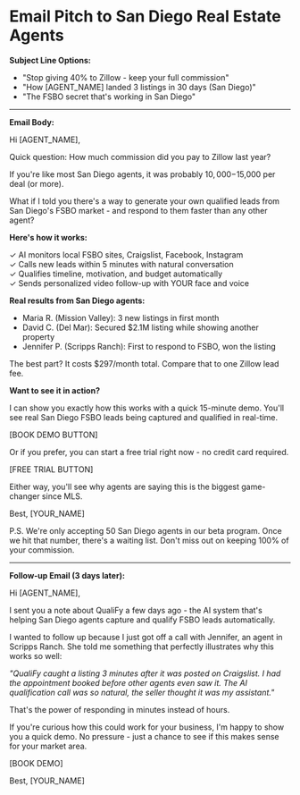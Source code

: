 # Email Pitch to San Diego Real Estate Agents

**Subject Line Options:**
- "Stop giving 40% to Zillow - keep your full commission"
- "How [AGENT_NAME] landed 3 listings in 30 days (San Diego)"
- "The FSBO secret that's working in San Diego"

---

**Email Body:**

Hi [AGENT_NAME],

Quick question: How much commission did you pay to Zillow last year?

If you're like most San Diego agents, it was probably $10,000-$15,000 per deal (or more). 

What if I told you there's a way to generate your own qualified leads from San Diego's FSBO market - and respond to them faster than any other agent?

**Here's how it works:**

✓ AI monitors local FSBO sites, Craigslist, Facebook, Instagram  
✓ Calls new leads within 5 minutes with natural conversation  
✓ Qualifies timeline, motivation, and budget automatically  
✓ Sends personalized video follow-up with YOUR face and voice  

**Real results from San Diego agents:**
- Maria R. (Mission Valley): 3 new listings in first month
- David C. (Del Mar): Secured $2.1M listing while showing another property  
- Jennifer P. (Scripps Ranch): First to respond to FSBO, won the listing

The best part? It costs $297/month total. Compare that to one Zillow lead fee.

**Want to see it in action?**

I can show you exactly how this works with a quick 15-minute demo. You'll see real San Diego FSBO leads being captured and qualified in real-time.

[BOOK DEMO BUTTON]

Or if you prefer, you can start a free trial right now - no credit card required.

[FREE TRIAL BUTTON]

Either way, you'll see why agents are saying this is the biggest game-changer since MLS.

Best,
[YOUR_NAME]

P.S. We're only accepting 50 San Diego agents in our beta program. Once we hit that number, there's a waiting list. Don't miss out on keeping 100% of your commission.

---

**Follow-up Email (3 days later):**

Hi [AGENT_NAME],

I sent you a note about QualiFy a few days ago - the AI system that's helping San Diego agents capture and qualify FSBO leads automatically.

I wanted to follow up because I just got off a call with Jennifer, an agent in Scripps Ranch. She told me something that perfectly illustrates why this works so well:

*"QualiFy caught a listing 3 minutes after it was posted on Craigslist. I had the appointment booked before other agents even saw it. The AI qualification call was so natural, the seller thought it was my assistant."*

That's the power of responding in minutes instead of hours.

If you're curious how this could work for your business, I'm happy to show you a quick demo. No pressure - just a chance to see if this makes sense for your market area.

[BOOK DEMO]

Best,
[YOUR_NAME]